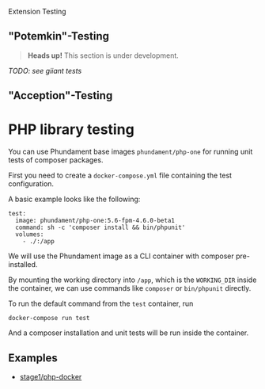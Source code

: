 Extension Testing

"Potemkin"-Testing
------------------

> **Heads up!** This section is under development.

*TODO: see giiant tests*



"Acception"-Testing
-------------------



PHP library testing
===================

You can use Phundament base images `phundament/php-one` for running unit tests of composer packages.

First you need to create a `docker-compose.yml` file containing the test configuration.

A basic example looks like the following:

```
test:
  image: phundament/php-one:5.6-fpm-4.6.0-beta1
  command: sh -c 'composer install && bin/phpunit'
  volumes:
    - ./:/app
```

We will use the Phundament image as a CLI container with composer pre-installed.

By mounting the working directory into `/app`, which is the `WORKING_DIR` inside the container, we can use
commands like `composer` or `bin/phpunit` directly.

To run the default command from the `test` container, run

    docker-compose run test
    
And a composer installation and unit tests will be run inside the container.    

Examples
--------

- [stage1/php-docker](https://github.com/schmunk42/docker-php/commit/63ab86ac7d0eab5d5d243f4122e4a883de724425)